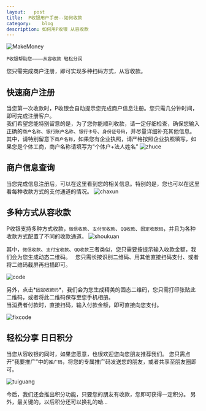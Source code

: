 ```yaml
---
layout:   post
title:  P收银用户手册--如何收款
category:    blog
description: 如何用P收银 从容收款
---
```

![MakeMoney](/images/makemoney.jpg)

`P收银帮助您————从容收款 轻松分润`

您只需完成商户注册，即可实现多种扫码方式，从容收款。 

## 快速商户注册  
当您第一次收款时，P收银会自动提示您完成商户信息注册。您只需几分钟时间，即可完成注册客户。  
我们希望您能特别留意的是，为了您你能顺利收款，请一定仔细检查，确保您输入正确的`商户名称`、`银行账户名称`、`银行卡号`、`身份证号码`，并尽量详细补充其他信息。 
其中，请特别留意下`商户名称`，如果您有企业执照，请严格按照企业执照填写，如果您是个体工商，商户名称请填写为“个体户+法人姓名”
![zhuce](/images/170302-shoukuan/zhuce.jpg)  

## 商户信息查询
当您完成信息注册后，可以在这里看到您的相关信息。特别的是，您也可以在这里看每种收款方式的支付通道的情况。
![chaxun](/images/170302-shoukuan/chaxun.jpg)  

## 多种方式从容收款
P收银支持多种方式收款，`微信收款`、`支付宝收款`、`QQ收款`、`固定收款码`，并且为各种收款方式配置了不同的收款通道。
![shoukuan](/images/170302-shoukuan/shoukuan.jpg)  

其中，`微信收款`、`支付宝收款`、`QQ收款`三者类似，您只需要按提示输入收款金额，我们会为您生成动态二维码。  
您只需长按识别二维码、用其他直接扫码支付、或者将二维码截屏再扫描即可。  

![code](/images/170302-shoukuan/code.jpg) 

另外，点击*`固定收款码`*，我们会为您生成精美的固态二维码，您只需打印张贴此二维码，或者将此二维码保存至您手机相册。   
当消费者付款时，直接扫码，输入付款金额，即可直接向您支付。

![fixcode](/images/170302-shoukuan/fixcode.jpg)    

## 轻松分享 日日积分
当您从容收银的同时，如果您愿意，也很欢迎您向您朋友推荐我们。
您只需点开“我要推广”中的`推广码`，将您的专属推广码发送您的朋友，或者共享至朋友圈即可。

![tuiguang](/images/170302-shoukuan/tuiguang.jpg)    

今后，我们还会推出积分功能，只要您的朋友有收款，您即可获得一定积分。
另外，最关键的，以后积分还可以换礼的呦...

